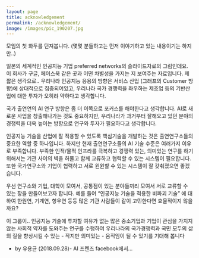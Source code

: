 ```yaml
---
layout: page
title: acknowledgement
permalink: /acknowledgement/
image: /images/pic_190207.jpg
---
```


모임의 첫 화두를 던져봅니다. (몇몇 분들하고는 먼저 이야기하고 있는 내용이기는 하지만..)  

일본의 세계적인 인공지능 기업 preferred networks의 슬라이드자료의 그림인데요. 이 회사가 구글, 페이스북 같은 곳과 어떤 차별성을 가지는 지 보여주는 자료입니다. 제 짧은 생각으로.. 우리나라 인공지능 응용의 방향은 서비스 산업 (그래프의 Customer 방향)에 상대적으로 집중되어있고, 우리나라 국가 경쟁력을 좌우하는 제조업 등의 기반산업에 대한 투자가 오히랴 약하다고 생각합니다.   

국가 출연연의 AI 연구 방향은 좀 더 이쪽으로 포커스를 해야한다고 생각합니다. AI로 새로운 사업을 창출해나가는 것도 중요하지만, 우리나라가 과거부터 잘해오고 있던 분야의 경쟁력을 더욱 높이는 방향으로 연구와 투자가 필요하다고 생각합니다.  

인공지능 기술을 산업에 잘 적용할 수 있도록 핵심기술을 개발하는 것은 출연연구소들의 중요한 역할 중 하나입니다. 하지만 현재 출연연구소들의 AI 기술 수준은 여러가지 이유로 부족합니다. 부족한 인적/물적 인프라를 극복하고 경쟁력 있는, 의미있는 연구를 하기 위해서는 기관 사이의 벽을 허물고 함께 교류하고 협력할 수 있는 시스템이 필요합니다. 또한 국가연구소와 기업이 협력하고 서로 윈윈할 수 있는 시스템이 잘 갖춰졌으면 좋겠습니다.  

우선 연구소와 기업, 대학이 모여서, 공통점이 있는 분야들끼리 모여서 서로 교류할 수 있는 장을 만들어보고자 합니다. 예를 들어 “인공지능 기술을 적용한 비파괴 기술” 에 대하여 한원연, 기계연, 항우연 등등 많은 기관 사람들이 같이 고민한다면 효율적이지 않을까요?  

이 그룹이.. 인공지능 기술에 투자할 여유가 없는 많은 중소기업과 기업이 관심을 가지지 않는 사회적 약자를 도와주는 연구를 수행하여 우리나라의 국가경쟁력과 국민 모두의 삶의 질을 향상시킬 수 있는 - 작지만 의미있는 - 움직임이 될 수 있기를 기대해 봅니다  


- by 유용균 (2018.09.28)- AI 프렌즈 facebook에서...
